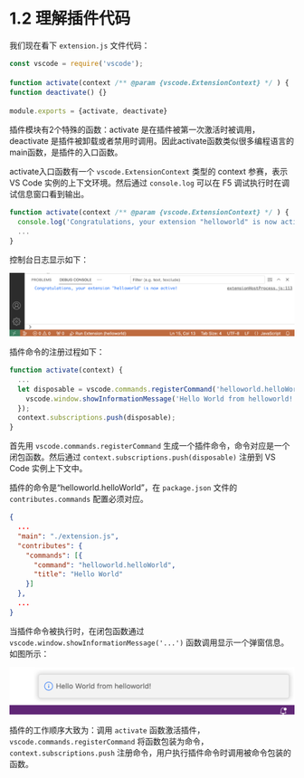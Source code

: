 # 1.2 理解插件代码

我们现在看下 `extension.js` 文件代码：

```js
const vscode = require('vscode');

function activate(context /** @param {vscode.ExtensionContext} */ ) { ... }
function deactivate() {}

module.exports = {activate, deactivate}
```

插件模块有2个特殊的函数：activate 是在插件被第一次激活时被调用，deactivate 是插件被卸载或者禁用时调用。因此activate函数类似很多编程语言的main函数，是插件的入口函数。


activate入口函数有一个 `vscode.ExtensionContext` 类型的 context 参赛，表示VS Code 实例的上下文环境。然后通过 `console.log` 可以在 F5 调试执行时在调试信息窗口看到输出。

```js
function activate(context /** @param {vscode.ExtensionContext} */ ) {
  console.log('Congratulations, your extension "helloworld" is now active!');
  ...
}
```

控制台日志显示如下：

![](../images/ch1.2-01.png)

插件命令的注册过程如下：

```js
function activate(context) {
  ...
  let disposable = vscode.commands.registerCommand('helloworld.helloWorld', function () {
    vscode.window.showInformationMessage('Hello World from helloworld!');
  });
  context.subscriptions.push(disposable);
}
```

首先用 `vscode.commands.registerCommand` 生成一个插件命令，命令对应是一个闭包函数。然后通过 `context.subscriptions.push(disposable)` 注册到 VS Code 实例上下文中。

插件的命令是“helloworld.helloWorld”，在 `package.json` 文件的 `contributes.commands` 配置必须对应。

```json
{
  ...
  "main": "./extension.js",
  "contributes": {
    "commands": [{
      "command": "helloworld.helloWorld",
      "title": "Hello World"
    }]
  },
  ...
}
```

当插件命令被执行时，在闭包函数通过 `vscode.window.showInformationMessage('...')` 函数调用显示一个弹窗信息。如图所示：

![](../images/ch1.2-02.png)

插件的工作顺序大致为：调用 `activate` 函数激活插件，`vscode.commands.registerCommand` 将函数包装为命令，`context.subscriptions.push` 注册命令，用户执行插件命令时调用被命令包装的函数。

